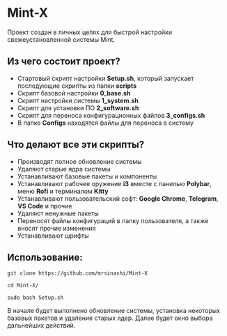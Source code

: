 # Mint-X

Проект создан в личных целях для быстрой настройки свежеустановленной системы Mint.

## Из чего состоит проект?
- Стартовый скрипт настройки **Setup.sh**, который запускает последующие скрипты из папки **scripts**
- Скрипт базовой настройки **0_base.sh**
- Скрипт настройки системы **1_system.sh**
- Скрипт для установки ПО **2_software.sh**
- Скрипт для переноса конфигурационных файлов **3_configs.sh**
- В папке **Configs** находятся файлы для переноса в систему

## Что делают все эти скрипты?
- Производят полное обновление системы
- Удаляют старые ядра системы
- Устанавливают базовые пакеты и компоненты
- Устанавливают рабочее оружение **i3** вместе с панелью **Polybar**, меню **Rofi** и терминалом **Kitty**
- Устанавливают пользовательский софт: **Google Chrome**, **Telegram**, **VS Code** и прочие
- Удаляют ненужные пакеты
- Переносят файлы конфигураций в папку пользователя, а также вносят прочие изменения
- Устанавливают шрифты

## Использование:
```
git clone https://github.com/mrsinashi/Mint-X

cd Mint-X/

sudo bash Setup.sh
```

В начале будет выполнено обновление системы, установка некоторых базовых пакетов и удаление старых ядер. Далее будет окно выбора дальнейших действий.
